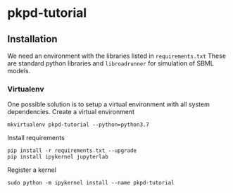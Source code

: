 # pkpd-tutorial


## Installation
We need an environment with the libraries listed in `requirements.txt`
These are standard python libraries and `libroadrunner` for simulation of SBML models.

### Virtualenv
One possible solution is to setup a virtual environment with all system dependencies.
Create a virtual environment
```
mkvirtualenv pkpd-tutorial --python=python3.7
```

Install requirements
```
pip install -r requirements.txt --upgrade
pip install ipykernel jupyterlab
```

Register a kernel
```
sudo python -m ipykernel install --name pkpd-tutorial
```